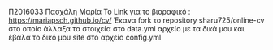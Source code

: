 Π2016033 Πασχάλη Μαρία
Το Link για το βιοραφικό : https://mariapsch.github.io/cv/
Έκανα fork το repository sharu725/online-cv στο οποίο άλλαξα τα στοιχεία στο data.yml αρχείο με τα δικά μου
και έβαλα το δικό μου site στο αρχείο config.yml 

